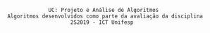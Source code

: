 
                     UC: Projeto e Análise de Algoritmos
        Algoritmos desenvolvidos como parte da avaliação da disciplina
                            2S2019 - ICT Unifesp
